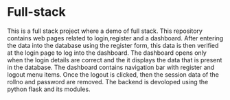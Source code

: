 # Full-stack
This is a full stack project where a demo of full stack.
This repository contains web pages related to login,register and a dashboard.
After entering the data into the database using the register form, this data is then verified at the login page to log into the dashboard.
The dashboard opens only when the login details are correct and the it displays the data that is present in the database.
The dashboard contains navigation bar with register and logout menu items.
Once the logout is clicked, then the session data of the rollno and password are removed.
The backend is devoloped using the python flask and its modules.
